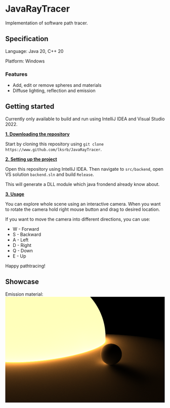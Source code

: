 # JavaRayTracer
Implementation of software path tracer.

## Specification
Language: Java 20, C++ 20

Platform: Windows

### Features
- Add, edit or remove spheres and materials
- Diffuse lighting, reflection and emission 

## Getting started
Currently only available to build and run using IntelliJ IDEA and Visual Studio 2022.

<ins>**1. Downloading the repository**</ins>

Start by cloning this repository using `git clone https://www.github.com/lksrb/JavaRayTracer`.

<ins>**2. Setting up the project**</ins>

Open this repository using IntelliJ IDEA. Then navigate to `src/backend`, open VS solution `backend.sln` and build `Release`.

This will generate a DLL module which java frondend already know about.

<ins>**3. Usage**</ins>

You can explore whole scene using an interactive camera. When you want to rotate the camera hold right mouse button and drag to desired location. 

If you want to move the camera into different directions, you can use:
- W - Forward
- S - Backward
- A - Left
- D - Right
- Q - Down
- E - Up


Happy pathtracing!

## Showcase
Emission material:
![Emission material](https://raw.githubusercontent.com/lksrb/RayTracing/master/res/raytraced.png)
